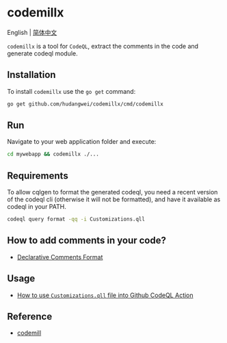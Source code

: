 codemillx
===

English | [简体中文](README.md)

`codemillx` is a tool for `CodeQL`, extract the comments in the code and generate codeql module.

## Installation

To install `codemillx` use the `go get` command:

```bash
go get github.com/hudangwei/codemillx/cmd/codemillx
```

## Run

Navigate to your web application folder and execute:

```bash
cd mywebapp && codemillx ./...
```

## Requirements

To allow cqlgen to format the generated codeql, you need a recent version of the codeql cli (otherwise it will not be formatted), and have it available as codeql in your PATH.

```sh
codeql query format -qq -i Customizations.qll
```

## How to add comments in your code?

* [Declarative Comments Format](docs/comment.md)

## Usage

* [How to use `Customizations.qll` file into Github CodeQL Action](docs/codeql-action.md)

## Reference

* [codemill](https://github.com/gagliardetto/codemill)
